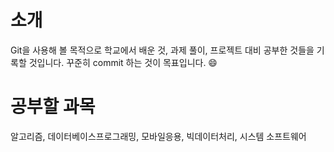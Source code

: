 소개
==
Git을 사용해 볼 목적으로 학교에서 배운 것, 과제 풀이, 프로젝트 대비 공부한 것들을 기록할 것입니다. 꾸준히 commit 하는 것이 목표입니다. :smile:

공부할 과목
==
알고리즘, 데이터베이스프로그래밍, 모바일응용, 빅데이터처리, 시스템 소프트웨어

